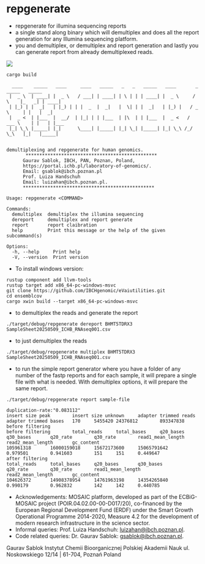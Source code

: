# repgenerate
- repgenerate for illumina sequencing reports
- a single stand along binary which will demultiplex and does all the report generation for any Illumina sequencing platform. 
- you and demultiplex, or demultiplex and report generation and lastly you can generate report from already demultiplexed reads. 

![](https://github.com/IBCHgenomic/eVaiutilities/blob/main/logo.png)

```
cargo build
```

```
  ____    _____   ____     ____   _____   _   _   _____   ____       _      _____   _____
 |  _ \  | ____| |  _ \   / ___| | ____| | \ | | | ____| |  _ \     / \    |_   _| | ____|
 | |_) | |  _|   | |_) | | |  _  |  _|   |  \| | |  _|   | |_) |   / _ \     | |   |  _|
 |  _ <  | |___  |  __/  | |_| | | |___  | |\  | | |___  |  _ <   / ___ \    | |   | |___
 |_| \_\ |_____| |_|      \____| |_____| |_| \_| |_____| |_| \_\ /_/   \_\   |_|   |_____|


demultiplexing and repgenerate for human genomics.
       ************************************************
      Gaurav Sablok, IBCH, PAN, Poznan, Poland,
      https://portal.ichb.pl/laboratory-of-genomics/.
      Email: gsablok@ibch.poznan.pl
      Prof. Luiza Handschuh
      Email: luizahan@ibch.poznan.pl.
      ************************************************

Usage: repgenerate <COMMAND>

Commands:
  demultiplex  demultiplex the illumina sequencing
  dereport     demultiplex and report generate
  report       report claibration
  help         Print this message or the help of the given subcommand(s)

Options:
  -h, --help     Print help
  -V, --version  Print version
```

- To install windows version:
```
rustup component add llvm-tools
rustup target add x86_64-pc-windows-msvc
git clone https://github.com/IBCHgenomic/eVaiutilities.git
cd ensemblcov
cargo xwin build --target x86_64-pc-windows-msvc
```
- to demultiplex the reads and generate the report
```
./target/debug/repgenerate dereport BHMT5TDRX3 SampleSheet20250509_ICHB_RNAseq001.csv
```

- to just demultiplex the reads
```
./target/debug/repgenerate multiplex BHMT5TDRX3 SampleSheet20250509_ICHB_RNAseq001.csv
```

- to run the simple report generator where you have a folder of any number of the fastp reports and for each sample, it will prepare a single file with what is needed. With demultiplex options, it will prepare the same report. 

```
./target/debug/repgenerate report sample-file
```

```
duplication-rate:"0.083112"
insert size peak        insert size unknown     adapter trimmed reads   adapter trimmed bases   170     5455420 24376812        893347838
before filtering
before filtering        total_reads     total_bases     q20_bases       q30_bases       q20_rate        q30_rate        read1_mean_length       read2_mean_length       gc_content
105961318       16000159018     15672173600     15065791642     0.979501        0.941603        151     151     0.449647
after filtering
total_reads     total_bases     q20_bases       q30_bases       q20_rate        q30_rate        read1_mean_length       read2_mean_length       gc_content
104626372       14908378954     14761963198     14354265840     0.990179        0.962832        142     142     0.440785
```


 - Acknowledgements: MOSAIC platform, developed as part of the ECBiG-MOSAIC project (POIR.04.02.00-00-D017/20), co-financed by the European Regional Development Fund (ERDF) under the Smart Growth Operational Programme 2014-2020, Measure 4.2 for the development of modern research infrastructure in the science sector. 
 - Informal queries: Prof. Luiza Handschuh: luizahan@ibch.poznan.pl.
 - Code related queries: Dr. Gaurav Sablok: gsablok@ibch.poznan.pl.

 Gaurav Sablok Instytut Chemii Bioorganicznej Polskiej Akademii Nauk ul. Noskowskiego 12/14 | 61-704, Poznań Poland
